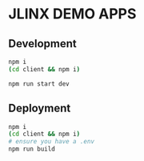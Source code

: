 # JLINX DEMO APPS

## Development

```bash
npm i
(cd client && npm i)
```


```
npm run start dev
```


## Deployment

```bash
npm i
(cd client && npm i)
# ensure you have a .env
npm run build
```
